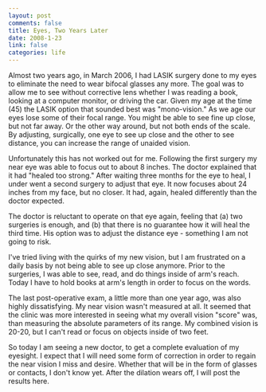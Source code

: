 ```yaml
--- 
layout: post
comments: false
title: Eyes, Two Years Later
date: 2008-1-23
link: false
categories: life
---
```

Almost two years ago, in March 2006, I had LASIK surgery done to my eyes to eliminate the need to wear bifocal glasses any more.  The goal was to allow me to see without corrective lens whether I was reading a book, looking at a computer monitor, or driving the car.  Given my age at the time (45) the LASIK option that sounded best was "mono-vision."  As we age our eyes lose some of their focal range.  You might be able to see fine up close, but not far away.  Or the other way around, but not both ends of the scale.  By adjusting, surgically, one eye to see up close and the other to see distance, you can increase the range of unaided vision.

Unfortunately this has not worked out for me.  Following the first surgery my near eye was able to focus out to about 8 inches.  The doctor explained that it had "healed too strong."  After waiting three months for the eye to heal, I under went a second surgery to adjust that eye.  It now focuses about 24 inches from my face, but no closer.  It had, again, healed differently than the doctor expected.

The doctor is reluctant to operate on that eye again, feeling that (a) two surgeries is enough, and (b) that there is no guarantee how it will heal the third time.  His option was to adjust the distance eye - something I am not going to risk.

I've tried living with the quirks of my new vision, but I am frustrated on a daily basis by not being able to see up close anymore.  Prior to the surgeries, I was able to see, read, and do things inside of arm's reach.  Today I have to hold books at arm's length in order to focus on the words.

The last post-operative exam, a little more than one year ago, was also highly dissatisfying.  My near vision wasn't measured at all.  It seemed that the clinic was more interested in seeing what my overall vision "score" was, than measuring the absolute parameters of its range.  My combined vision is 20-20, but I can't read or focus on objects inside of two feet.

So today I am seeing a new doctor, to get a complete evaluation of my eyesight.  I expect that I will need some form of correction in order to regain the near vision I miss and desire.  Whether that will be in the form of glasses or contacts, I don't know yet.  After the dilation wears off, I will post the results here.
